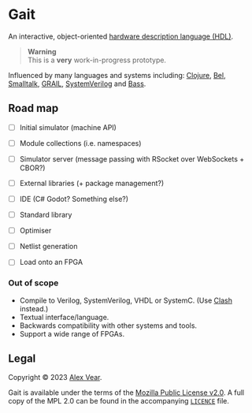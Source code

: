 # Gait

An interactive, object-oriented [hardware description language (HDL)][HDL].

> **Warning**<br>
> This is a **very** work-in-progress prototype.

Influenced by many languages and systems including: [Clojure][], [Bel][], [Smalltalk][], [GRAIL][], [SystemVerilog][] and [Bass][].

[HDL]: https://en.wikipedia.org/wiki/Hardware_description_language
[Clojure]: https://clojure.org
[Bel]: http://www.paulgraham.com/bel.html
[Smalltalk]: https://en.wikipedia.org/wiki/Smalltalk
[GRAIL]: https://en.wikipedia.org/wiki/RAND_Tablet
[SystemVerilog]: https://en.wikipedia.org/wiki/SystemVerilog
[Bass]: https://github.com/vito/bass


## Road map

- [ ] Initial simulator (machine API)
- [ ] Module collections (i.e. namespaces)
- [ ] Simulator server (message passing with RSocket over WebSockets + CBOR?)
- [ ] External libraries (+ package management?)
- [ ] IDE (C# Godot?  Something else?)
- [ ] Standard library
- [ ] Optimiser
- [ ] Netlist generation
- [ ] Load onto an FPGA


### Out of scope

- Compile to Verilog, SystemVerilog, VHDL or SystemC.  (Use [Clash][] instead.)
- Textual interface/language.
- Backwards compatibility with other systems and tools.
- Support a wide range of FPGAs.

[Clash]: https://clash-lang.org


## Legal

Copyright © 2023 [Alex Vear](https://www.alexvear.com).

Gait is available under the terms of the [Mozilla Public License v2.0](https://www.mozilla.org/en-US/MPL/2.0/).  A full copy of the MPL 2.0 can be found in the accompanying [`LICENCE`](/LICENCE) file.
